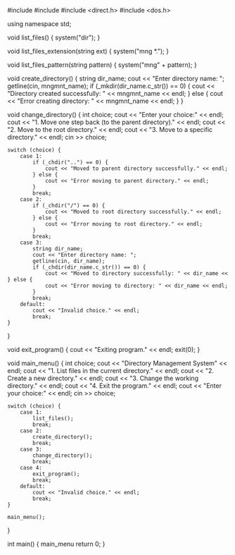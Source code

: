 #include <iostream>
#include <string>
#include <direct.h>
#include <dos.h>

using namespace std;

void list_files() {
    system("dir");
}

void list_files_extension(string ext) {
    system("mng *.");
}

void list_files_pattern(string pattern) {
    system("mng" + pattern);
}

void create_directory() {
    string dir_name;
    cout << "Enter directory name: ";
    getline(cin, mngmnt_name);
    if (_mkdir(dir_name.c_str()) == 0) {
        cout << "Directory created successfully: " << mngmnt_name << endl;
    } else {
        cout << "Error creating directory: " << mngmnt_name << endl;
    }
}

void change_directory() {
    int choice;
    cout << "Enter your choice:" << endl;
    cout << "1. Move one step back (to the parent directory)." << endl;
    cout << "2. Move to the root directory." << endl;
    cout << "3. Move to a specific directory." << endl;
    cin >> choice;

    switch (choice) {
        case 1:
            if (_chdir("..") == 0) {
                cout << "Moved to parent directory successfully." << endl;
            } else {
                cout << "Error moving to parent directory." << endl;
            }
            break;
        case 2:
            if (_chdir("/") == 0) {
                cout << "Moved to root directory successfully." << endl;
            } else {
                cout << "Error moving to root directory." << endl;
            }
            break;
        case 3:
            string dir_name;
            cout << "Enter directory name: ";
            getline(cin, dir_name);
            if (_chdir(dir_name.c_str()) == 0) {
                cout << "Moved to directory successfully: " << dir_name <<            } else {
                cout << "Error moving to directory: " << dir_name << endl;
            }
            break;
        default:
            cout << "Invalid choice." << endl;
            break;
    }
}

void exit_program() {
    cout << "Exiting program." << endl;
    exit(0);
}

void main_menu() {
    int choice;
    cout << "Directory Management System" << endl;
    cout << "1. List files in the current directory." << endl;
    cout << "2. Create a new directory." << endl;
    cout << "3. Change the working directory." << endl;
    cout << "4. Exit the program." << endl;
    cout << "Enter your choice:" << endl;
    cin >> choice;

    switch (choice) {
        case 1:
            list_files();
            break;
        case 2:
            create_directory();
            break;
        case 3:
            change_directory();
            break;
        case 4:
            exit_program();
            break;
        default:
            cout << "Invalid choice." << endl;
            break;
    }

    main_menu();
}

int main() {
    main_menu return 0;
}


